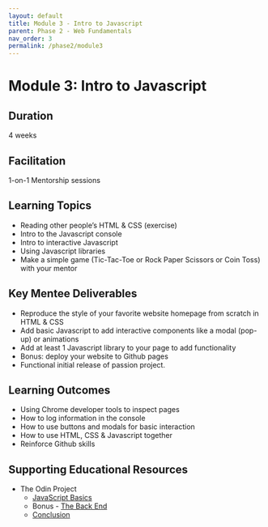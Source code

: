 ```yaml
---
layout: default
title: Module 3 - Intro to Javascript
parent: Phase 2 - Web Fundamentals
nav_order: 3
permalink: /phase2/module3
---
```


# Module 3: Intro to Javascript

## Duration

4 weeks

## Facilitation

1-on-1 Mentorship sessions

## Learning Topics

- Reading other people’s HTML & CSS (exercise)
- Intro to the Javascript console
- Intro to interactive Javascript
- Using Javascript libraries
- Make a simple game (Tic-Tac-Toe or Rock Paper Scissors or Coin Toss) with your mentor

## Key Mentee Deliverables

- Reproduce the style of your favorite website homepage from scratch in HTML & CSS
- Add basic Javascript to add interactive components like a modal (pop-up) or animations
- Add at least 1 Javascript library to your page to add functionality
- Bonus: deploy your website to Github pages
- Functional initial release of passion project.

## Learning Outcomes

- Using Chrome developer tools to inspect pages
- How to log information in the console
- How to use buttons and modals for basic interaction
- How to use HTML, CSS & Javascript together
- Reinforce Github skills

## Supporting Educational Resources

- The Odin Project
  - [JavaScript Basics](https://www.theodinproject.com/paths/foundations/courses/foundations#javascript-basics)
  - Bonus - [The Back End](https://www.theodinproject.com/paths/foundations/courses/foundations#the-back-end)
  - [Conclusion](https://www.theodinproject.com/paths/foundations/courses/foundations#conclusion)
